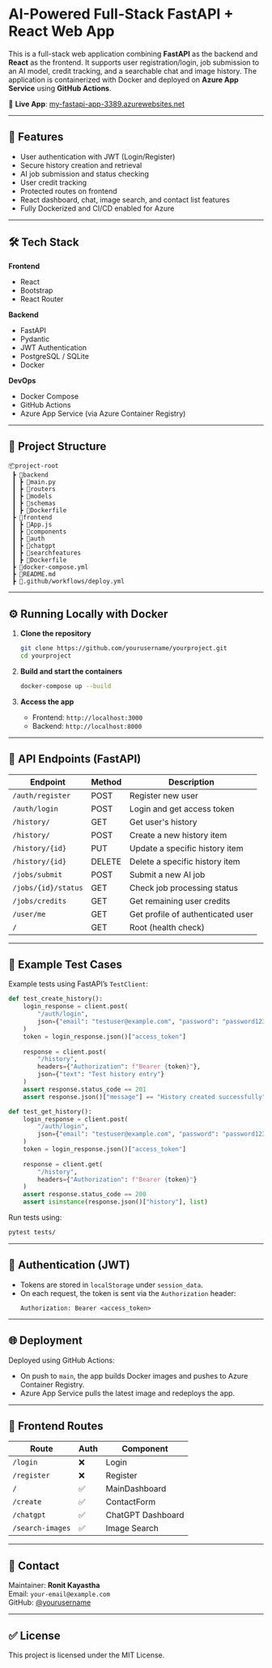 
# AI-Powered Full-Stack FastAPI + React Web App

This is a full-stack web application combining **FastAPI** as the backend and **React** as the frontend. It supports user registration/login, job submission to an AI model, credit tracking, and a searchable chat and image history. The application is containerized with Docker and deployed on **Azure App Service** using **GitHub Actions**.

🔗 **Live App**: [my-fastapi-app-3389.azurewebsites.net](https://your-new-app-name.azurewebsites.net/login)

---

## 🚀 Features

- User authentication with JWT (Login/Register)
- Secure history creation and retrieval
- AI job submission and status checking
- User credit tracking
- Protected routes on frontend
- React dashboard, chat, image search, and contact list features
- Fully Dockerized and CI/CD enabled for Azure

---

## 🛠 Tech Stack

**Frontend**
- React
- Bootstrap
- React Router

**Backend**
- FastAPI
- Pydantic
- JWT Authentication
- PostgreSQL / SQLite
- Docker

**DevOps**
- Docker Compose
- GitHub Actions
- Azure App Service (via Azure Container Registry)

---

## 🧱 Project Structure

```
📦project-root
 ┣ 📁backend
 ┃ ┣ 📄main.py
 ┃ ┣ 📁routers
 ┃ ┣ 📁models
 ┃ ┣ 📁schemas
 ┃ ┣ 📄Dockerfile
 ┣ 📁frontend
 ┃ ┣ 📄App.js
 ┃ ┣ 📁components
 ┃ ┣ 📁auth
 ┃ ┣ 📁chatgpt
 ┃ ┣ 📁searchfeatures
 ┃ ┣ 📄Dockerfile
 ┣ 📄docker-compose.yml
 ┣ 📄README.md
 ┣ 📄.github/workflows/deploy.yml
```

---

## ⚙️ Running Locally with Docker

1. **Clone the repository**
   ```bash
   git clone https://github.com/yourusername/yourproject.git
   cd yourproject
   ```

2. **Build and start the containers**
   ```bash
   docker-compose up --build
   ```

3. **Access the app**
   - Frontend: `http://localhost:3000`
   - Backend: `http://localhost:8000`

---

## 🧪 API Endpoints (FastAPI)

| Endpoint              | Method | Description                     |
|----------------------|--------|---------------------------------|
| `/auth/register`     | POST   | Register new user               |
| `/auth/login`        | POST   | Login and get access token      |
| `/history/`          | GET    | Get user's history              |
| `/history/`          | POST   | Create a new history item       |
| `/history/{id}`      | PUT    | Update a specific history item  |
| `/history/{id}`      | DELETE | Delete a specific history item  |
| `/jobs/submit`       | POST   | Submit a new AI job             |
| `/jobs/{id}/status`  | GET    | Check job processing status     |
| `/jobs/credits`      | GET    | Get remaining user credits      |
| `/user/me`           | GET    | Get profile of authenticated user |
| `/`                  | GET    | Root (health check)             |

---

## 🧪 Example Test Cases

Example tests using FastAPI’s `TestClient`:

```python
def test_create_history():
    login_response = client.post(
        "/auth/login",
        json={"email": "testuser@example.com", "password": "password123"}
    )
    token = login_response.json()["access_token"]
    
    response = client.post(
        "/history",
        headers={"Authorization": f"Bearer {token}"},
        json={"text": "Test history entry"}
    )
    assert response.status_code == 201
    assert response.json()["message"] == "History created successfully"

def test_get_history():
    login_response = client.post(
        "/auth/login",
        json={"email": "testuser@example.com", "password": "password123"}
    )
    token = login_response.json()["access_token"]
    
    response = client.get(
        "/history",
        headers={"Authorization": f"Bearer {token}"}
    )
    assert response.status_code == 200
    assert isinstance(response.json()["history"], list)
```

Run tests using:

```bash
pytest tests/
```

---

## 🔐 Authentication (JWT)

- Tokens are stored in `localStorage` under `session_data`.
- On each request, the token is sent via the `Authorization` header:
  ```
  Authorization: Bearer <access_token>
  ```

---

## 🌐 Deployment

Deployed using GitHub Actions:

- On push to `main`, the app builds Docker images and pushes to Azure Container Registry.
- Azure App Service pulls the latest image and redeploys the app.

---

## 📌 Frontend Routes

| Route            | Auth | Component         |
|------------------|------|-------------------|
| `/login`         | ❌   | Login             |
| `/register`      | ❌   | Register          |
| `/`              | ✅   | MainDashboard     |
| `/create`        | ✅   | ContactForm       |
| `/chatgpt`       | ✅   | ChatGPT Dashboard |
| `/search-images` | ✅   | Image Search      |

---

## 📧 Contact

Maintainer: **Ronit Kayastha**  
Email: `your-email@example.com`  
GitHub: [@yourusername](https://github.com/yourusername)

---

## ✅ License

This project is licensed under the MIT License.
